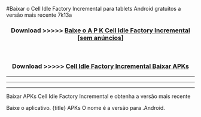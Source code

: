 #Baixar o Cell Idle Factory Incremental   para tablets Android gratuitos a versão mais recente 7k13a


<div align="center">
<h3>Download >>>>> <a href="https://pt-web.web.app/?pt= Cell Idle Factory Incremental ">Baixe o A P K Cell Idle Factory Incremental  [sem anúncios]</a></h3><br>

<h3>Download >>>>> <a href="https://pt-web.web.app/?pt= Cell Idle Factory Incremental ">Cell Idle Factory Incremental  Baixar APKs</a></h3>
</div>

----------------------------------------------------------

----------------------------------------------------------

----------------------------------------------------------

Baixar APKs Cell Idle Factory Incremental  e obtenha a versão mais recente

Baixe o aplicativo. {title} APKs O nome é a versão para .Android.


